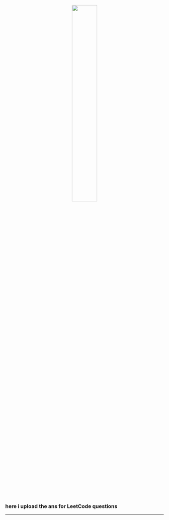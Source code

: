 <p align="center"><img width="40%" src="figures/leetcode.png" /></p>

### here i upload the ans for LeetCode questions
----
